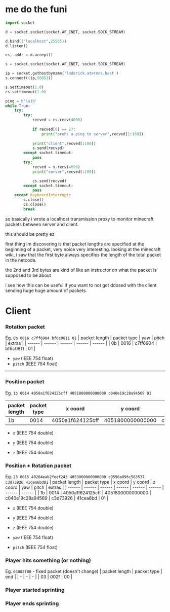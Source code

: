 # me do the funi 

```py
import socket

d = socket.socket(socket.AF_INET, socket.SOCK_STREAM)

d.bind(("localhost",25565))
d.listen()

cs, addr = d.accept()

s = socket.socket(socket.AF_INET, socket.SOCK_STREAM)

ip = socket.gethostbyname('luderick.aternos.host')
s.connect((ip,50853))

s.settimeout(1.0)
cs.settimeout(1.0)

ping = b'\x1b'
while True:
    try:
        try:
            recved = cs.recv(4096)
            
            if recved[0] == 27:
                print("probs a ping to server",recved[1:100])
                
            print("client",recved[:100])
            s.send(recved)
        except socket.timeout:
            pass
        try:
            recved = s.recv(4096)
            print("server",recved[:100])

            cs.send(recved)
        except socket.timeout:
            pass
    except KeyboardInterrupt:
        s.close()
        cs.close()
        break
```
so basically i wrote a localhost transmission proxy to monitor minecraft packets between server and client.


this should be pretty ez 


first thing im discovering is that packet lengths are specified at the beginning of a packet, very noice very interesting. looking at the minecraft wiki, i saw that the first byte always specifies the length of the total packet in the netcode.

the 2nd and 3rd bytes are kind of like an instructor on what the packet is supposed to be about

i see how this can be useful if you want to not get ddosed with the client sending huge huge amount of packets.

# Client 

### Rotation packet

Eg.
`0b 0016 c7ff6904 bf6c0811 01`
| packet length | packet type | yaw | pitch | extras |
| ------ | ------ | ------ | ------ | ------ | 
| 0b | 0016 | c7ff6904 | bf6c0811 | 01 | 

- `yaw` (IEEE 754 float)
- `pitch` (IEEE 754 float)

---
### Position packet

Eg. 
`1b 0014 4050a1f624125cff 4051800000000000 c040e19c28a94569 01`

| packet length | packet type | x coord | y coord | z coord | extras |
| ------ | ------ | ------ | ------ | ------ | ------ |
| 1b | 0014 | 4050a1f624125cff | 4051800000000000 | c040e19c28a94569 | 01 |

- `x` (IEEE 754 double)

- `y` (IEEE 754 double)

- `z` (IEEE 754 double)


### Position + Rotation packet

Eg. 
`23 0015 40204eab2feef243 4053800000000000 c0596a896c563537 c3d73926 41cea6bd01`
| packet length | packet type | x coord | y coord | z coord | yaw | pitch | extras |
| ------ | ------ | ------ | ------ | ------ | ------ | ------ | ------ |
| 1b | 0014 | 4050a1f624125cff | 4051800000000000 | c040e19c28a94569 | c3d73926 | 41cea6bd | 01 |

- `x` (IEEE 754 double)

- `y` (IEEE 754 double)

- `z` (IEEE 754 double)

- `yaw` (IEEE 754 float)

- `pitch` (IEEE 754 float)


### Player hits something (or nothing)

Eg. 
`03002f00` - fixed packet (doesn't change)
| packet length | packet type | end | 
| - | - | - |
| 03 | 002f | 00 | 


### Player started sprinting


### Player ends sprinting